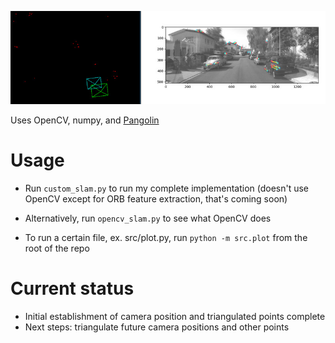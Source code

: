 ![Example SLAM result](slam.jpg)

Uses OpenCV, numpy, and [Pangolin](https://github.com/uoip/pangolin)

Usage
=======
- Run `custom_slam.py` to run my complete implementation (doesn't use OpenCV except for ORB feature extraction, that's coming soon)
- Alternatively, run `opencv_slam.py` to see what OpenCV does

- To run a certain file, ex. src/plot.py, run `python -m src.plot` from the root of the repo

Current status
=======
- Initial establishment of camera position and triangulated points complete
- Next steps: triangulate future camera positions and other points

